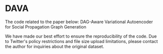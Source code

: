 # DAVA

The code related to the paper below: DAG-Aware Variational Autoencoder for Social Propagation Graph Generation

We have made our best effort to ensure the reproducibility of the code. Due to Twitter's policy restrictions and file size upload limitations, please contact the author for inquiries about the original dataset.
